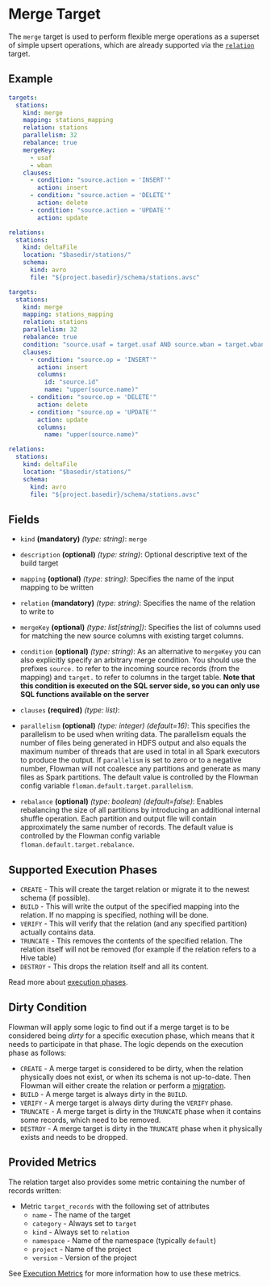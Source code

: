 # Merge Target

The `merge` target is used to perform flexible merge operations as a superset of simple upsert operations, which are
already supported via the [`relation`](relation.md) target.

## Example

```yaml
targets:
  stations:
    kind: merge
    mapping: stations_mapping
    relation: stations
    parallelism: 32
    rebalance: true
    mergeKey: 
      - usaf
      - wban
    clauses:
      - condition: "source.action = 'INSERT'"
        action: insert
      - condition: "source.action = 'DELETE'"
        action: delete
      - condition: "source.action = 'UPDATE'"
        action: update

relations:
  stations:
    kind: deltaFile
    location: "$basedir/stations/"
    schema:
      kind: avro
      file: "${project.basedir}/schema/stations.avsc"
```

```yaml
targets:
  stations:
    kind: merge
    mapping: stations_mapping
    relation: stations
    parallelism: 32
    rebalance: true
    condition: "source.usaf = target.usaf AND source.wban = target.wban" 
    clauses:
      - condition: "source.op = 'INSERT'"
        action: insert
        columns:
          id: "source.id"
          name: "upper(source.name)"
      - condition: "source.op = 'DELETE'"
        action: delete
      - condition: "source.op = 'UPDATE'"
        action: update
        columns:
          name: "upper(source.name)"

relations:
  stations:
    kind: deltaFile
    location: "$basedir/stations/"
    schema:
      kind: avro
      file: "${project.basedir}/schema/stations.avsc"
```


## Fields

* `kind` **(mandatory)** *(type: string)*: `merge`

* `description` **(optional)** *(type: string)*:
  Optional descriptive text of the build target

* `mapping` **(optional)** *(type: string)*:
  Specifies the name of the input mapping to be written

* `relation` **(mandatory)** *(type: string)*:
  Specifies the name of the relation to write to

* `mergeKey` **(optional)** *(type: list[string])*:
  Specifies the list of columns used for matching the new source columns with existing target columns.

* `condition` **(optional)** *(type: string)*:
  As an alternative to `mergeKey` you can also explicitly specify an arbitrary merge condition. You should use
  the prefixes `source.` to refer to the incoming source records (from the mapping) and `target.` to refer to
  columns in the target table. **Note that this condition is executed on the SQL server side, so you can only use
  SQL functions available on the server**

* `clauses` **(required)** *(type: list)*:

* `parallelism` **(optional)** *(type: integer)* *(default=16)*:
  This specifies the parallelism to be used when writing data. The parallelism equals the number
  of files being generated in HDFS output and also equals the maximum number of threads that are used in total in all
  Spark executors to produce the output. If `parallelism` is set to zero or to a negative number, Flowman will not
  coalesce any partitions and generate as many files as Spark partitions. The default value is controlled by the
  Flowman config variable `floman.default.target.parallelism`.

* `rebalance` **(optional)** *(type: boolean)* *(default=false)*:
  Enables rebalancing the size of all partitions by introducing an additional internal shuffle operation. Each partition
  and output file will contain approximately the same number of records. The default value is controlled by the
  Flowman config variable `floman.default.target.rebalance`.


## Supported Execution Phases
* `CREATE` - This will create the target relation or migrate it to the newest schema (if possible).
* `BUILD` - This will write the output of the specified mapping into the relation. If no mapping is specified, nothing
  will be done.
* `VERIFY` - This will verify that the relation (and any specified partition) actually contains data.
* `TRUNCATE` - This removes the contents of the specified relation. The relation itself will not be removed (for example
  if the relation refers to a Hive table)
* `DESTROY` - This drops the relation itself and all its content.

Read more about [execution phases](../../concepts/lifecycle.md).


## Dirty Condition
Flowman will apply some logic to find out if a merge target is to be considered being *dirty* for a specific execution
phase, which means that it needs to participate in that phase. The logic depends on the execution phase as follows:
* `CREATE` - A merge target is considered to be dirty, when the relation physically does not exist, or when its
  schema is not up-to-date. Then Flowman will either create the relation or perform a
  [migration](../../concepts/migrations.md).
* `BUILD` - A merge target is always dirty in the `BUILD`.
* `VERIFY` - A merge target is always dirty during the `VERIFY` phase.
* `TRUNCATE` - A merge target is dirty in the `TRUNCATE` phase when it contains some records, which need to be removed.
* `DESTROY` - A merge target is dirty in the `TRUNCATE` phase when it physically exists and needs to be dropped.


## Provided Metrics
The relation target also provides some metric containing the number of records written:

* Metric `target_records` with the following set of attributes
    - `name` - The name of the target
    - `category` - Always set to `target`
    - `kind` - Always set to `relation`
    - `namespace` - Name of the namespace (typically `default`)
    - `project` - Name of the project
    - `version` - Version of the project

See [Execution Metrics](../../cookbook/execution-metrics.md) for more information how to use these metrics.
